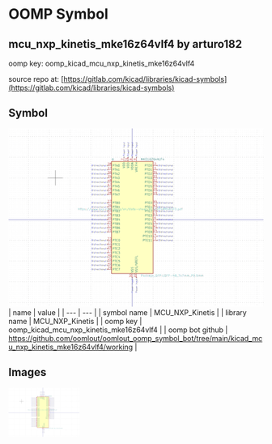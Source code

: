 # OOMP Symbol  
## mcu_nxp_kinetis_mke16z64vlf4  by arturo182  
  
oomp key: oomp_kicad_mcu_nxp_kinetis_mke16z64vlf4  
  
source repo at: [https://gitlab.com/kicad/libraries/kicad-symbols](https://gitlab.com/kicad/libraries/kicad-symbols)  
## Symbol  
  
[![working.png](working_600.png)](working.png)  
| name | value | 
| --- | --- | 
| symbol name | MCU_NXP_Kinetis | 
| library name | MCU_NXP_Kinetis | 
| oomp key | oomp_kicad_mcu_nxp_kinetis_mke16z64vlf4 | 
| oomp bot github | https://github.com/oomlout/oomlout_oomp_symbol_bot/tree/main/kicad_mcu_nxp_kinetis_mke16z64vlf4/working | 
## Images  
  
[![working.png](working_140.png)](working.png)  

